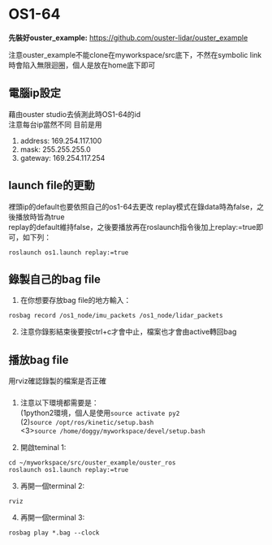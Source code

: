 # OS1-64

**先裝好ouster_example:**   https://github.com/ouster-lidar/ouster_example

注意ouster_example不能clone在myworkspace/src底下，不然在symbolic link時會陷入無限迴圈，個人是放在home底下即可

電腦ip設定
----------

藉由ouster studio去偵測此時OS1-64的id  
注意每台ip當然不同
目前是用
1. address: 169.254.117.100
2. mask: 255.255.255.0
3. gateway: 169.254.117.254
  
  
launch file的更動
----------

裡頭ip的default也要依照自己的os1-64去更改
replay模式在錄data時為false，之後播放時皆為true  
replay的default維持false，之後要播放再在roslaunch指令後加上replay:=true即可，如下列：

`roslaunch os1.launch replay:=true`
   

錄製自己的bag file 
----------

1. 在你想要存放bag file的地方輸入：
  
  `rosbag record /os1_node/imu_packets /os1_node/lidar_packets`  
  
2. 注意你錄影結束後要按ctrl+c才會中止，檔案也才會由active轉回bag
  
播放bag file 
----------
用rviz確認錄製的檔案是否正確 
###
1. 注意以下環境都需要是：  
(1python2環境，個人是使用`source activate py2`  
  (2)`source /opt/ros/kinetic/setup.bash`  
    <3>`source /home/doggy/myworkspace/devel/setup.bash`  
    
2. 開啟teminal 1:  
```
cd ~/myworkspace/src/ouster_example/ouster_ros
roslaunch os1.launch replay:=true
 ```
 
3. 再開一個terminal 2:  
```
rviz
```

4. 再開一個terminal 3:  
```  
rosbag play *.bag --clock
```   

